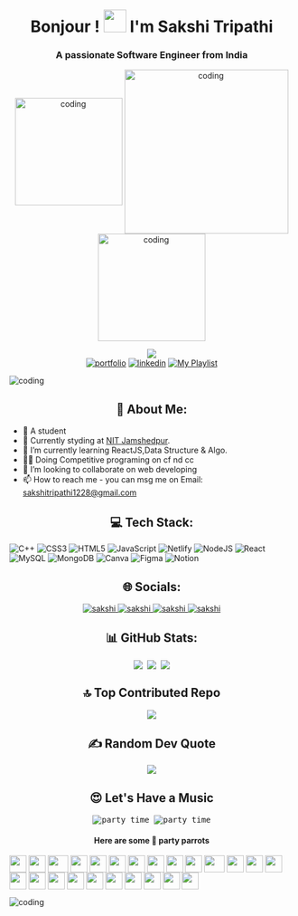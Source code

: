 <h1 align="center"> Bonjour ! <img width="40" height="40" src="https://user-images.githubusercontent.com/74038190/214644152-52f47eb3-5e31-4f47-8758-05c9468d5596.gif"> I'm Sakshi Tripathi</h1>
<h3 align="center">A passionate Software Engineer from India</h3>

<p  align="center">
<img align="center" alt="coding" width="190" src="https://user-images.githubusercontent.com/74038190/216649417-9acc58df-9186-4132-ad43-819a57babb67.gif">
<img align="center" alt="coding" width="290" src="https://user-images.githubusercontent.com/74038190/216649436-05c6a71a-0566-45aa-bc3f-f258ab12e491.gif">
<img align="center" alt="coding" width="190" src="https://user-images.githubusercontent.com/74038190/216656959-bdd9b5f2-9fc8-438e-bbf3-3674c39ec746.gif">

</p>

<!-- <img align="center" width="1200" height="300" src="https://user-images.githubusercontent.com/74038190/238355349-7d484dc9-68a9-4ee6-a767-aea59035c12d.gif"> -->

<div align="center">
    
[![](https://visitcount.itsvg.in/api?id=sakshitripathi28&icon=0&color=0)](https://visitcount.itsvg.in)    
[![portfolio](https://img.shields.io/badge/my_portfolio-000?style=for-the-badge&logo=ko-fi&logoColor=white)](https://tripathisakshi.netlify.app/)
[![linkedin](https://img.shields.io/badge/linkedin-0A66C2?style=for-the-badge&logo=linkedin&logoColor=white)](https://www.linkedin.com/in/sakshi-tripathi28/)
[![My Playlist](https://img.shields.io/badge/My%20Playlist-1ED760?style=for-the-badge&logo=spotify&logoColor=white)](https://open.spotify.com/playlist/7j4pdc5O6yJbcWC1SkYJA0?si=94ae1d67ae5d4f29)

</div>



<img alt="coding" src="https://user-images.githubusercontent.com/74038190/212284100-561aa473-3905-4a80-b561-0d28506553ee.gif">


<h2 align="center">💫 About Me:</h2>

<p align="center">
    
- 🎀 A student
- 🌱 Currently styding at <a href="http://www.nitjsr.ac.in" target="_blank">NIT Jamshedpur</a>.
- 👀 I’m currently learning ReactJS,Data Structure & Algo.
- 🧑‍💻 Doing Competitive programing on cf nd cc
- 💞️ I’m looking to collaborate on web developing
- 📫 How to reach me - you can msg me on Email: sakshitripathi1228@gmail.com

</p>

<h2 align="center">💻 Tech Stack:</h2>
<p  align="center">
    
![C++](https://img.shields.io/badge/c++-%2300599C.svg?style=flat-square&logo=c%2B%2B&logoColor=white) ![CSS3](https://img.shields.io/badge/css3-%231572B6.svg?style=flat-square&logo=css3&logoColor=white) ![HTML5](https://img.shields.io/badge/html5-%23E34F26.svg?style=flat-square&logo=html5&logoColor=white) ![JavaScript](https://img.shields.io/badge/javascript-%23323330.svg?style=flat-square&logo=javascript&logoColor=%23F7DF1E) ![Netlify](https://img.shields.io/badge/netlify-%23000000.svg?style=flat-square&logo=netlify&logoColor=#00C7B7) ![NodeJS](https://img.shields.io/badge/node.js-6DA55F?style=flat-square&logo=node.js&logoColor=white) ![React](https://img.shields.io/badge/react-%2320232a.svg?style=flat-square&logo=react&logoColor=%2361DAFB) ![MySQL](https://img.shields.io/badge/mysql-%2300f.svg?style=flat-square&logo=mysql&logoColor=white) ![MongoDB](https://img.shields.io/badge/MongoDB-%234ea94b.svg?style=flat-square&logo=mongodb&logoColor=white) ![Canva](https://img.shields.io/badge/Canva-%2300C4CC.svg?style=flat-square&logo=Canva&logoColor=white) 	![Figma](https://img.shields.io/badge/figma-%23F24E1E.svg?style=flat-square&logo=figma&logoColor=white) ![Notion](https://img.shields.io/badge/Notion-%23000000.svg?style=flat-square&logo=notion&logoColor=white)

</p>


<h2 align="center">🌐 Socials:</h2>

<p  align="center">

<a href="https://www.linkedin.com/in/sakshi-tripathi28/">
   <img alt="sakshi" src="https://img.shields.io/badge/-sakshi-blue?style=flat-square&logo=Linkedin&logoColor=white&link=https://https://www.linkedin.com/in/sakshi-tripathi28/" />
 </a>
  
 <a href="mailto:sakshitripathi1228@gmail.com">
   <img alt="sakshi" src="https://img.shields.io/badge/-sakshi-orange?style=flat-square&logo=Gmail&logoColor=white&link=mailto:sakshitripathi1228@gmail.com" />
 </a>
  
 <a href="https://instagram.com/https://www.instagram.com/ptakha_kudi_/">
   <img alt="sakshi" src="https://img.shields.io/badge/-sakshi.k-red?style=flat-square&logo=Instagram&logoColor=white&link=https://instagram.com/https://www.instagram.com/ptakha_kudi_/" />
 </a>

 </a>

 <a href="https://github.com/sakshitripathi28">
   <img alt="sakshi" src="https://img.shields.io/github/followers/sakshitripathi28?label=follow&style=social" />
 </a> 
    
</p>


<h2 align="center">📊 GitHub Stats:</h2>

<p  align="center">
<!-- |  --><kbd>
    <img align="center" src="https://github-readme-stats.vercel.app/api?username=sakshitripathi28&show_icons=true&locale=en&layout=compact&theme=dark&hide_border=false&include_all_commits=true&count_private=true" />
<!--    | -->
    <img align="center" src="https://github-readme-stats.vercel.app/api/top-langs/?username=sakshitripathi28&theme=dark&hide_border=false&include_all_commits=true&count_private=true&show_icons=true&locale=en&layout=compact" />
<!--    | -->
    <img align="center" src="https://github-readme-streak-stats.herokuapp.com/?user=sakshitripathi28&theme=dark&hide_border=false" />
<!--    | --></kbd>
</p>

<h2 align="center">🔝 Top Contributed Repo</h2>
<p  align="center">
<kbd>
<img align="center" src="https://github-contributor-stats.vercel.app/api?username=sakshitripathi28&limit=5&theme=dark&combine_all_yearly_contributions=true"/>
</kbd>
</p>

<h2 align="center">✍️ Random Dev Quote</h2>

<p  align="center">
<kbd>
<img align="center" src="https://quotes-github-readme.vercel.app/api?type=horizontal&theme=dark&hide_border=false"/>
</kbd>
</p>


<h2 align="center">😍 Let's Have a Music</h2>
<p  align="center">
<kbd>
<img align = "center" alt="party time" src="https://tthn0.vercel.app/api?spin=true">
<img align = "center" alt="party time" src="https://user-images.githubusercontent.com/74038190/238200838-76036311-c8ea-4247-8bf8-a7077623036c.gif">

<h4 align="center">Here are some 🦜 party parrots</h4>
<div>
    <img align="center" src="https://cultofthepartyparrot.com/parrots/hd/githubparrot.gif" width="30" height="30"/>
    <img align="center" src="https://cultofthepartyparrot.com/flags/hd/indiaparrot.gif" width="30" height="30"/>
    <img align="center" src="https://cultofthepartyparrot.com/parrots/asyncparrot.gif" width="36" height="30"/>
    <img align="center" src="https://cultofthepartyparrot.com/parrots/hd/exceptionallyfastparrot.gif" width="30" height="30"/>
    <img align="center" src="https://cultofthepartyparrot.com/parrots/hd/60fpsparrot.gif" width="30" height="30"/>
    <img align="center" src="https://cultofthepartyparrot.com/parrots/hd/jumpingparrot.gif" width="30" height="30"/>
    <img align="center" src="https://cultofthepartyparrot.com/parrots/hd/opensourceparrot.gif" width="30" height="30"/>
    <img align="center" src="https://cultofthepartyparrot.com/parrots/hd/dealwithitnowparrot.gif" width="30" height="30"/>
    <img align="center" src="https://cultofthepartyparrot.com/parrots/hd/hypnoparrotlight.gif" width="30" height="30"/>
    <img align="center" src="https://cultofthepartyparrot.com/parrots/databaseparrot.gif" width="30" height="30"/>
    <img align="center" src="https://cultofthepartyparrot.com/parrots/fixparrot.gif" width="36" height="30"/>
    <img align="center" src="https://cultofthepartyparrot.com/parrots/hd/laptop_parrot.gif" width="30" height="30"/>
    <img align="center" src="https://cultofthepartyparrot.com/parrots/hd/spinningparrot.gif" width="30" height="30"/>
    <img align="center" src="https://cultofthepartyparrot.com/parrots/hd/levitationparrot.gif" width="30" height="30"/>
    <img align="center" src="https://cultofthepartyparrot.com/parrots/hd/meldparrot.gif" width="30" height="30"/>
    <img align="center" src="https://cultofthepartyparrot.com/parrots/slomoparrot.gif" width="30" height="30"/>
    <img align="center" src="https://cultofthepartyparrot.com/parrots/hd/moonwalkingparrot.gif" width="30" height="30"/>
    <img align="center" src="https://cultofthepartyparrot.com/parrots/hd/stableparrot.gif" width="30" height="30"/>
    <img align="center" src="https://cultofthepartyparrot.com/parrots/hd/scienceparrot.gif" width="30" height="30"/>
    <img align="center" src="https://cultofthepartyparrot.com/parrots/hd/pirateparrot.gif" width="30" height="30"/>
    <img align="center" src="https://cultofthepartyparrot.com/parrots/hd/footballparrot.gif" width="30" height="30"/>
    <img align="center" src="https://cultofthepartyparrot.com/parrots/hd/illuminatiparrot.gif" width="30" height="30"/>
    <img align="center" src="https://cultofthepartyparrot.com/parrots/hd/hypnoparrotdark.gif" width="30" height="30"/>
    <img align="center" src="https://cultofthepartyparrot.com/parrots/hd/mustacheparrot.gif" width="30" height="30"/>
</div>
</kbd>
</p>


<img alt="coding" src="https://user-images.githubusercontent.com/74038190/212284100-561aa473-3905-4a80-b561-0d28506553ee.gif">
